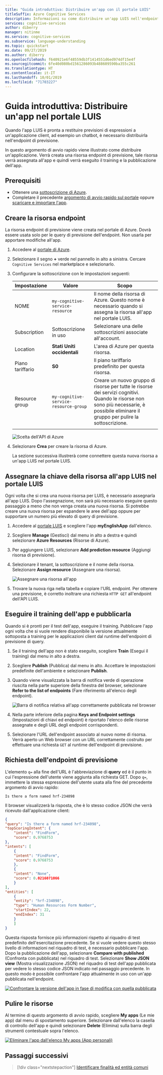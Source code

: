 ```yaml
---
title: "Guida introduttiva: Distribuire un'app con il portale LUIS"
titleSuffix: Azure Cognitive Services
description: Informazioni su come distribuire un'app LUIS nell'endpoint di previsione quando l'app è pronta a restituire previsioni di espressioni a un'applicazione client, ad esempio un chatbot. Questo argomento di avvio rapido illustra come distribuire un'applicazione creando una risorsa endpoint di previsione, assegnandola all'app e quindi eseguendo il training e la pubblicazione dell'app.
services: cognitive-services
author: diberry
manager: nitinme
ms.service: cognitive-services
ms.subservice: language-understanding
ms.topic: quickstart
ms.date: 09/27/2019
ms.author: diberry
ms.openlocfilehash: f640921e6f48559db3f1414551d6ed974df15e4f
ms.sourcegitcommit: 6fe40d080bd1561286093b488609590ba355c261
ms.translationtype: HT
ms.contentlocale: it-IT
ms.lasthandoff: 10/01/2019
ms.locfileid: "71703227"
---
```

# <a name="quickstart-deploy-an-app-in-the-luis-portal"></a>Guida introduttiva: Distribuire un'app nel portale LUIS

Quando l'app LUIS è pronta a restituire previsioni di espressioni a un'applicazione client, ad esempio un chatbot, è necessario distribuirla nell'endpoint di previsione.

In questo argomento di avvio rapido viene illustrato come distribuire un'applicazione. Verrà creata una risorsa endpoint di previsione, tale risorsa verrà assegnata all'app e quindi verrà eseguito il training e la pubblicazione dell'app.

## <a name="prerequisites"></a>Prerequisiti

* Ottenere una [sottoscrizione di Azure](https://azure.microsoft.com/free).
* Completare il precedente [argomento di avvio rapido sul portale](get-started-portal-build-app.md) oppure [scaricare e importare l'app](https://github.com/Azure-Samples/cognitive-services-language-understanding/blob/master/documentation-samples/quickstarts/in-portal/build-portal-app.json).

## <a name="create-the-endpoint-resource"></a>Creare la risorsa endpoint

La risorsa endpoint di previsione viene creata nel portale di Azure. Dovrà essere usata solo per le query di previsione dell'endpoint. Non usarla per apportare modifiche all'app.

1. Accedere al [portale di Azure](https://ms.portal.azure.com/).

1. Selezionare il segno **+** verde nel pannello in alto a sinistra. Cercare `Cognitive Services` nel marketplace e selezionarlo.

1. Configurare la sottoscrizione con le impostazioni seguenti:

   |Impostazione|Valore|Scopo|
   |--|--|--|
   |NOME|`my-cognitive-service-resource`|Il nome della risorsa di Azure. Questo nome è necessario quando si assegna la risorsa all'app nel portale LUIS.|
   |Subscription|Sottoscrizione in uso|Selezionare una delle sottoscrizioni associate all'account.|
   |Location|**Stati Uniti occidentali**|L'area di Azure per questa risorsa.|
   |Piano tariffario|**S0**|Il piano tariffario predefinito per questa risorsa.|
   |Resource group|`my-cognitive-service-resource-group`|Creare un nuovo gruppo di risorse per tutte le risorse dei servizi cognitivi. Quando le risorse non sono più necessarie, è possibile eliminare il gruppo per pulire la sottoscrizione. |
   | | | |

   ![Scelta dell'API di Azure](./media/get-started-portal-deploy-app/create-cognitive-services-resource.png)

1. Selezionare **Crea** per creare la risorsa di Azure.

   La sezione successiva illustrerà come connettere questa nuova risorsa a un'app LUIS nel portale LUIS.

## <a name="assign-the-resource-key-to-the-luis-app-in-the-luis-portal"></a>Assegnare la chiave della risorsa all'app LUIS nel portale LUIS

Ogni volta che si crea una nuova risorsa per LUIS, è necessario assegnarla all'app LUIS. Dopo l'assegnazione, non sarà più necessario eseguire questo passaggio a meno che non venga creata una nuova risorsa. Si potrebbe creare una nuova risorsa per espandere le aree dell'app oppure per supportare un numero più elevato di query di previsione.

1. Accedere al [portale LUIS](https://www.luis.ai) e scegliere l'app **myEnglishApp** dall'elenco.

1. Scegliere **Manage** (Gestisci) dal menu in alto a destra e quindi selezionare **Azure Resources** (Risorse di Azure).

1. Per aggiungere LUIS, selezionare **Add prediction resource** (Aggiungi risorsa di previsione).

    <!-- TBD: get screenshot-->

1. Selezionare il tenant, la sottoscrizione e il nome della risorsa. Selezionare **Assign resource** (Assegnare una risorsa).

   ![Assegnare una risorsa all'app](./media/get-started-portal-deploy-app/assign-resource.png)

1. Trovare la nuova riga nella tabella e copiare l'URL endpoint. Per ottenere una previsione, è corretto inoltrare una richiesta `HTTP GET` all'endpoint dell'API LUIS.

## <a name="train-and-publish-the-app"></a>Eseguire il training dell'app e pubblicarla

Quando si è pronti per il test dell'app, eseguire il training. Pubblicare l'app ogni volta che si vuole rendere disponibile la versione attualmente sottoposta a training per le applicazioni client dal runtime dell'endpoint di previsione di query.

1. Se il training dell'app non è stato eseguito, scegliere **Train** (Esegui il training) dal menu in alto a destra.

1. Scegliere **Publish** (Pubblica) dal menu in alto. Accettare le impostazioni predefinite dell'ambiente e selezionare **Publish**.

1. Quando viene visualizzata la barra di notifica verde di operazione riuscita nella parte superiore della finestra del browser, selezionare **Refer to the list of endpoints** (Fare riferimento all'elenco degli endpoint).

   ![Barra di notifica relativa all'app correttamente pubblicata nel browser](./media/get-started-portal-deploy-app/successfully-published-notification.png)

1. Nella parte inferiore della pagina **Keys and Endpoint settings** (Impostazioni di chiavi ed endpoint) è riportato l'elenco delle risorse assegnate e degli URL degli endpoint corrispondenti.

1. Selezionare l'URL dell'endpoint associato al nuovo nome di risorsa. Verrà aperto un Web browser con un URL correttamente costruito per effettuare una richiesta `GET` al runtime dell'endpoint di previsione.

## <a name="prediction-endpoint-request"></a>Richiesta dell'endpoint di previsione

<!-- V3FIX -->

L'elemento `q=` alla fine dell'URL è l'abbreviazione di **query** ed è il punto in cui l'espressione dell'utente viene aggiunta alla richiesta GET. Dopo `q=`, immettere la stessa espressione dell'utente usata alla fine del precedente argomento di avvio rapido:

```Is there a form named hrf-234098```

Il browser visualizzerà la risposta, che è lo stesso codice JSON che verrà ricevuto dall'applicazione client:

```JSON
{
"query": "Is there a form named hrf-234098",
"topScoringIntent": {
    "intent": "FindForm",
    "score": 0.9768753
},
"intents": [
    {
    "intent": "FindForm",
    "score": 0.9768753
    },
    {
    "intent": "None",
    "score": 0.0216071066
    }
],
"entities": [
    {
    "entity": "hrf-234098",
    "type": "Human Resources Form Number",
    "startIndex": 22,
    "endIndex": 31
    }
    ]
}
```

Questa risposta fornisce più informazioni rispetto al riquadro di test predefinito dell'esercitazione precedente. Se si vuole vedere questo stesso livello di informazioni nel riquadro di test, è necessario pubblicare l'app. Dopo la pubblicazione dell'app, selezionare **Compare with published** (Confronta con pubblicata) nel riquadro di test. Selezionare **Show JSON view** (Mostra visualizzazione JSON) nel riquadro di test dell'app pubblicata per vedere lo stesso codice JSON indicato nel passaggio precedente. In questo modo è possibile confrontare l'app attualmente in uso con un'app pubblicata nell'endpoint.

[![Confrontare la versione dell'app in fase di modifica con quella pubblicata](./media/get-started-portal-deploy-app/compare-test-pane.png)](./media/get-started-portal-deploy-app/compare-test-pane.png#lightbox)




## <a name="clean-up-resources"></a>Pulire le risorse

Al termine di questo argomento di avvio rapido, scegliere **My apps** (Le mie app) dal menu di spostamento superiore. Selezionare dall'elenco la casella di controllo dell'app e quindi selezionare **Delete** (Elimina) sulla barra degli strumenti contestuale sopra l'elenco.

[![Eliminare l'app dall'elenco My apps (App personali)](./media/get-started-portal-build-app/delete-app.png)](./media/get-started-portal-build-app/delete-app.png#lightbox)

## <a name="next-steps"></a>Passaggi successivi

> [!div class="nextstepaction"]
> [Identificare finalità ed entità comuni](luis-tutorial-prebuilt-intents-entities.md)
